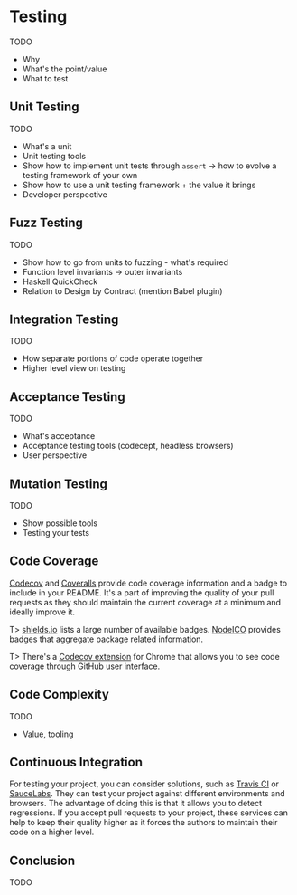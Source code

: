 # Testing

TODO

* Why
* What's the point/value
* What to test

## Unit Testing

TODO

* What's a unit
* Unit testing tools
* Show how to implement unit tests through `assert` -> how to evolve a testing framework of your own
* Show how to use a unit testing framework + the value it brings
* Developer perspective

## Fuzz Testing

TODO

* Show how to go from units to fuzzing - what's required
* Function level invariants -> outer invariants
* Haskell QuickCheck
* Relation to Design by Contract (mention Babel plugin)

## Integration Testing

TODO

* How separate portions of code operate together
* Higher level view on testing

## Acceptance Testing

TODO

* What's acceptance
* Acceptance testing tools (codecept, headless browsers)
* User perspective

## Mutation Testing

TODO

* Show possible tools
* Testing your tests

## Code Coverage

[Codecov](https://codecov.io/) and [Coveralls](https://coveralls.io/) provide code coverage information and a badge to include in your README. It's a part of improving the quality of your pull requests as they should maintain the current coverage at a minimum and ideally improve it.

T> [shields.io](http://shields.io/) lists a large number of available badges. [NodeICO](https://nodei.co/) provides badges that aggregate package related information.

T> There's a [Codecov extension](https://chrome.google.com/webstore/detail/codecov-extension/keefkhehidemnokodkdkejapdgfjmijf) for Chrome that allows you to see code coverage through GitHub user interface.

## Code Complexity

TODO

* Value, tooling

## Continuous Integration

For testing your project, you can consider solutions, such as [Travis CI](https://travis-ci.org/) or [SauceLabs](https://saucelabs.com/). They can test your project against different environments and browsers. The advantage of doing this is that it allows you to detect regressions. If you accept pull requests to your project, these services can help to keep their quality higher as it forces the authors to maintain their code on a higher level.

## Conclusion

TODO
